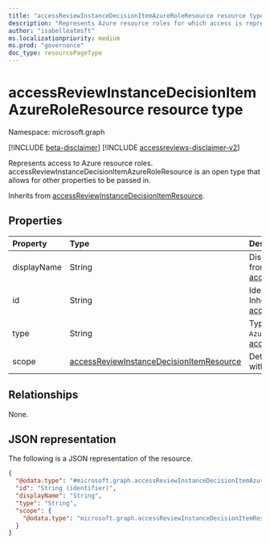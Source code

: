 ```yaml
---
title: "accessReviewInstanceDecisionItemAzureRoleResource resource type"
description: "Represents Azure resource roles for which access is represented through an accessReviewInstanceDecisionItem object."
author: "isabelleatmsft"
ms.localizationpriority: medium
ms.prod: "governance"
doc_type: resourcePageType
---
```


# accessReviewInstanceDecisionItemAzureRoleResource resource type

Namespace: microsoft.graph

[!INCLUDE [beta-disclaimer](../../includes/beta-disclaimer.md)]
[!INCLUDE [accessreviews-disclaimer-v2](../../includes/accessreviews-disclaimer-v2.md)]

Represents access to Azure resource roles. accessReviewInstanceDecisionItemAzureRoleResource is an open type that allows for other properties to be passed in.

Inherits from [accessReviewInstanceDecisionItemResource](accessreviewinstancedecisionItemresource.md).


## Properties
|Property|Type|Description|
|:---|:---|:---|
| displayName | String | Display name of the Azure role. Inherited from [accessReviewInstanceDecisionItemResource](accessreviewinstancedecisionItemresource.md).|
| id | String | Identifier of the decision item resource. Inherited from [accessReviewInstanceDecisionItemResource](accessreviewinstancedecisionItemresource.md). |
| type | String | Type of resource. Type will always be `AzureRole`.  Inherited from [accessReviewInstanceDecisionItemResource](accessreviewinstancedecisionItemresource.md). |
| scope | [accessReviewInstanceDecisionItemResource](../resources/accessreviewinstancedecisionitemresource.md) | Details of the scope this role is associated with. |


## Relationships
None.

## JSON representation
The following is a JSON representation of the resource.
<!-- {
  "blockType": "resource",
  "@odata.type": "microsoft.graph.accessReviewInstanceDecisionItemAzureRoleResource",
  "baseType": "microsoft.graph.accessReviewInstanceDecisionItemResource",
  "openType": true
}
-->
``` json
{
  "@odata.type": "#microsoft.graph.accessReviewInstanceDecisionItemAzureRoleResource",
  "id": "String (identifier)",
  "displayName": "String",
  "type": "String",
  "scope": {
    "@odata.type": "microsoft.graph.accessReviewInstanceDecisionItemResource"
  }
}
```
